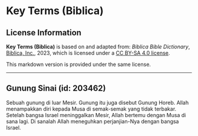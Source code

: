 # Key Terms (Biblica)

## License Information

**Key Terms (Biblica)** is based on and adapted from: _Biblica Bible Dictionary_, [Biblica, Inc.](https://www.biblica.com/), 2023, which is licensed under a [CC BY-SA 4.0 license](https://creativecommons.org/licenses/by-sa/4.0/legalcode.en).

This markdown version is provided under the same license.



--------------------------------

## Gunung Sinai (id: 203462)

Sebuah gunung di luar Mesir. Gunung itu juga disebut Gunung Horeb. Allah menampakkan diri kepada Musa di semak\-semak yang tidak terbakar. Setelah bangsa Israel meninggalkan Mesir, Allah bertemu dengan Musa di sana lagi. Di sanalah Allah meneguhkan perjanjian\-Nya dengan bangsa Israel.


